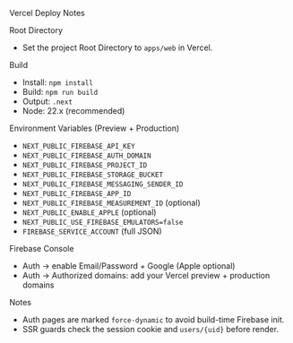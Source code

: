 Vercel Deploy Notes

Root Directory
- Set the project Root Directory to `apps/web` in Vercel.

Build
- Install: `npm install`
- Build: `npm run build`
- Output: `.next`
- Node: 22.x (recommended)

Environment Variables (Preview + Production)
- `NEXT_PUBLIC_FIREBASE_API_KEY`
- `NEXT_PUBLIC_FIREBASE_AUTH_DOMAIN`
- `NEXT_PUBLIC_FIREBASE_PROJECT_ID`
- `NEXT_PUBLIC_FIREBASE_STORAGE_BUCKET`
- `NEXT_PUBLIC_FIREBASE_MESSAGING_SENDER_ID`
- `NEXT_PUBLIC_FIREBASE_APP_ID`
- `NEXT_PUBLIC_FIREBASE_MEASUREMENT_ID` (optional)
- `NEXT_PUBLIC_ENABLE_APPLE` (optional)
- `NEXT_PUBLIC_USE_FIREBASE_EMULATORS=false`
- `FIREBASE_SERVICE_ACCOUNT` (full JSON)

Firebase Console
- Auth → enable Email/Password + Google (Apple optional)
- Auth → Authorized domains: add your Vercel preview + production domains

Notes
- Auth pages are marked `force-dynamic` to avoid build-time Firebase init.
- SSR guards check the session cookie and `users/{uid}` before render.
